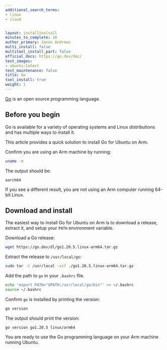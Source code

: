 ```yaml
---
additional_search_terms:
- linux
- cloud


layout: installtoolsall
minutes_to_complete: 10
author_primary: Jason Andrews
multi_install: false
multitool_install_part: false
official_docs: https://go.dev/doc/
test_images:
- ubuntu:latest
test_maintenance: false
title: Go
tool_install: true
weight: 1
---
```


[Go](https://go.dev/) is an open source programming language. 

## Before you begin

Go is available for a variety of operating systems and Linux distributions and has multiple ways to install it. 

This article provides a quick solution to install Go for Ubuntu on Arm.

Confirm you are using an Arm machine by running:

```bash
uname -m
```

The output should be:

```output
aarch64
```

If you see a different result, you are not using an Arm computer running 64-bit Linux.

## Download and install

The easiest way to install Go for Ubuntu on Arm is to download a release, extract it, and setup your `PATH` environment variable. 

Download a Go release:

```bash { target="ubuntu:latest" }
wget https://go.dev/dl/go1.20.5.linux-arm64.tar.gz
```

Extract the release to `/usr/local/go`:

```bash { target="ubuntu:latest" }
sudo tar -C /usr/local -xzf ./go1.20.5.linux-arm64.tar.gz
```

Add the path to `go` in your `.bashrc` file. 

```bash { target="ubuntu:latest" }
echo 'export PATH="$PATH:/usr/local/go/bin"' >> ~/.bashrc
source ~/.bashrc
```

Confirm `go` is installed by printing the version:

```bash { target="ubuntu:latest" env_source="~/.bashrc" } 
go version
```

The output should print the version:

```output
go version go1.20.5 linux/arm64
```

You are ready to use the Go programming language on your Arm machine running Ubuntu.